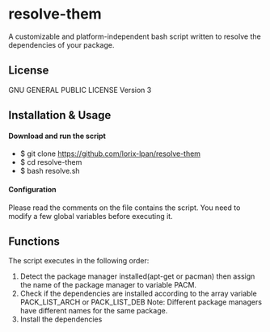 # resolve-them
A customizable and platform-independent bash script written to resolve the
dependencies of your package.

## License
GNU GENERAL PUBLIC LICENSE Version 3

## Installation & Usage

#### Download and run the script
* $ git clone https://github.com/lorix-lpan/resolve-them
* $ cd resolve-them
* $ bash resolve.sh

#### Configuration
Please read the comments on the file contains the script. You need to 
modify a few global variables before executing it.

## Functions
The script executes in the following order:
1. Detect the package manager installed(apt-get or pacman) then assign the
name of the package manager to variable PACM.
2. Check if the dependencies are installed according to the array variable
PACK_LIST_ARCH or PACK_LIST_DEB
Note: Different package managers have different names for the same package.
3. Install the dependencies
